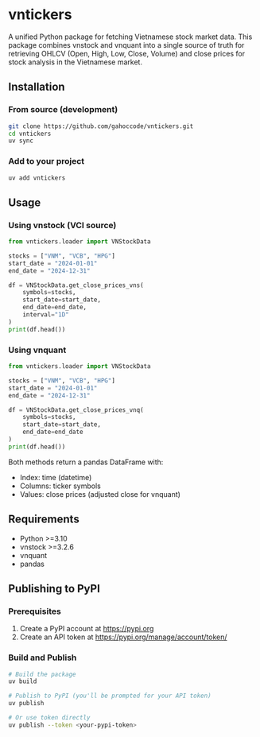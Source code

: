# vntickers

A unified Python package for fetching Vietnamese stock market data. This package combines vnstock and vnquant into a single source of truth for retrieving OHLCV (Open, High, Low, Close, Volume) and close prices for stock analysis in the Vietnamese market.

## Installation

### From source (development)

```bash
git clone https://github.com/gahoccode/vntickers.git
cd vntickers
uv sync
```

### Add to your project

```bash
uv add vntickers
```

## Usage

### Using vnstock (VCI source)

```python
from vntickers.loader import VNStockData

stocks = ["VNM", "VCB", "HPG"]
start_date = "2024-01-01"
end_date = "2024-12-31"

df = VNStockData.get_close_prices_vns(
    symbols=stocks,
    start_date=start_date,
    end_date=end_date,
    interval="1D"
)
print(df.head())
```

### Using vnquant

```python
from vntickers.loader import VNStockData

stocks = ["VNM", "VCB", "HPG"]
start_date = "2024-01-01"
end_date = "2024-12-31"

df = VNStockData.get_close_prices_vnq(
    symbols=stocks,
    start_date=start_date,
    end_date=end_date
)
print(df.head())
```

Both methods return a pandas DataFrame with:
- Index: time (datetime)
- Columns: ticker symbols
- Values: close prices (adjusted close for vnquant)

## Requirements

- Python >=3.10
- vnstock >=3.2.6
- vnquant
- pandas

## Publishing to PyPI

### Prerequisites
1. Create a PyPI account at https://pypi.org
2. Create an API token at https://pypi.org/manage/account/token/

### Build and Publish

```bash
# Build the package
uv build

# Publish to PyPI (you'll be prompted for your API token)
uv publish

# Or use token directly
uv publish --token <your-pypi-token>
```

